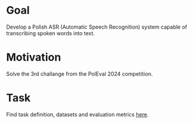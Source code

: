 # Goal

Develop a Polish ASR (Automatic Speech Recognition) system capable of transcribing spoken words into text.

# Motivation

Solve the 3rd challange from the PolEval 2024 competition.

# Task

Find task definition, datasets and evaluation metrics [here](https://beta.poleval.pl/challenge/2024-asr-bigos).
